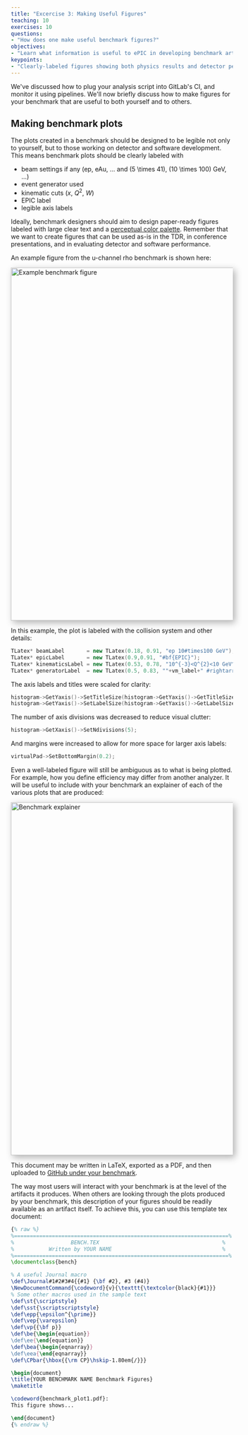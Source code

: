 ```yaml
---
title: "Excercise 3: Making Useful Figures"
teaching: 10
exercises: 10
questions:
- "How does one make useful benchmark figures?"
objectives:
- "Learn what information is useful to ePIC in developing benchmark artifacts and figures"
keypoints:
- "Clearly-labeled figures showing both physics results and detector performance plots will be helpful during detector and software development."
---
```


We've discussed how to plug your analysis script into GitLab's CI, and monitor it using pipelines. We'll now briefly discuss how to make figures for your benchmark that are useful to both yourself and to others. 

## Making benchmark plots

The plots created in a benchmark should be designed to be legible not only to yourself, but to those working on detector and software development. This means benchmark plots should be clearly labeled with

- beam settings if any (ep, eAu, ... and \(5 \times 41\), \(10 \times 100\) GeV, ...)
- event generator used
- kinematic cuts ($x$, $Q^2$, $W$)
- EPIC label
- legible axis labels

Ideally, benchmark designers should aim to design paper-ready figures labeled with large clear text and a [perceptual color palette](https://root.cern/blog/rainbow-color-map/). Remember that we want to create figures that can be used as-is in the TDR, in conference presentations, and in evaluating detector and software performance.

An example figure from the u-channel rho benchmark is shown here:

<img src="{{ page.root }}/fig/example_benchfig.png" alt="Example benchmark figure" width="800" style="box-shadow: 5px 5px 15px rgba(0, 0, 0, 0.3);">

In this example, the plot is labeled with the collision system and other details:
```c++
TLatex* beamLabel       = new TLatex(0.18, 0.91, "ep 10#times100 GeV");
TLatex* epicLabel       = new TLatex(0.9,0.91, "#bf{EPIC}");
TLatex* kinematicsLabel = new TLatex(0.53, 0.78, "10^{-3}<Q^{2}<10 GeV^{2}, W>2 GeV");
TLatex* generatorLabel  = new TLatex(0.5, 0.83, ""+vm_label+" #rightarrow "+daug_label+" eSTARlight");
```
The axis labels and titles were scaled for clarity:
```c++
histogram->GetYaxis()->SetTitleSize(histogram->GetYaxis()->GetTitleSize()*1.5);
histogram->GetYaxis()->SetLabelSize(histogram->GetYaxis()->GetLabelSize()*1.5);
```
The number of axis divisions was decreased to reduce visual clutter:
```c++
histogram->GetXaxis()->SetNdivisions(5);
```
And margins were increased to allow for more space for larger axis labels:
```c++
virtualPad->SetBottomMargin(0.2);
```

Even a well-labeled figure will still be ambiguous as to what is being plotted. For example, how you define efficiency may differ from another analyzer. It will be useful to include with your benchmark an explainer of each of the various plots that are produced:

<img src="{{ page.root }}/fig/benchmarkplots_explained.png" alt="Benchmark explainer" width="800" style="box-shadow: 5px 5px 15px rgba(0, 0, 0, 0.3);">

This document may be written in LaTeX, exported as a PDF, and then uploaded to [GitHub under your benchmark](https://github.com/eic/physics_benchmarks/blob/pr/u_channel_sweger/benchmarks/u_rho/BenchmarkPlotsExplained.pdf).

The way most users will interact with your benchmark is at the level of the artifacts it produces. When others are looking through the plots produced by your benchmark, this description of your figures should be readily available as an artifact itself. To achieve this, you can use this template tex document:

```tex
{% raw %}
%====================================================================%
%                  BENCH.TEX                                       %
%           Written by YOUR NAME                                   %
%====================================================================%
\documentclass{bench}

% A useful Journal macro
\def\Journal#1#2#3#4{{#1} {\bf #2}, #3 (#4)}
\NewDocumentCommand{\codeword}{v}{\texttt{\textcolor{black}{#1}}}
% Some other macros used in the sample text
\def\st{\scriptstyle}
\def\sst{\scriptscriptstyle}
\def\epp{\epsilon^{\prime}}
\def\vep{\varepsilon}
\def\vp{{\bf p}}
\def\be{\begin{equation}}
\def\ee{\end{equation}}
\def\bea{\begin{eqnarray}}
\def\eea{\end{eqnarray}}
\def\CPbar{\hbox{{\rm CP}\hskip-1.80em{/}}}

\begin{document}
\title{YOUR BENCHMARK NAME Benchmark Figures}
\maketitle

\codeword{benchmark_plot1.pdf}:
This figure shows...

\end{document}
{% endraw %}
```



